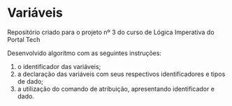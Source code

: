 # Variáveis

Repositório criado para o projeto nº 3 do curso de Lógica Imperativa do Portal Tech

Desenvolvido algorítmo com as seguintes instruções:

1. o identificador das variáveis;
2. a declaração das variáveis com seus respectivos identificadores e tipos de dado;
3. a utilização do comando de atribuição, apresentando identificador e dado.
